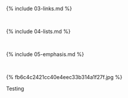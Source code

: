 
{% include 03-links.md %}

<br>

{% include 04-lists.md %}

<br>

{% include 05-emphasis.md %}

<br>

{% fb6c4c2421cc40e4eec33b314a1f27f.jpg %}

Testing
